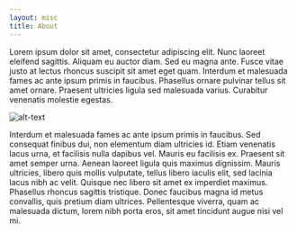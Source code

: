 ```yaml
---
layout: misc
title: About
---
```

Lorem ipsum dolor sit amet, consectetur adipiscing elit. Nunc laoreet eleifend sagittis. Aliquam eu auctor diam. Sed eu magna ante. Fusce vitae justo at lectus rhoncus suscipit sit amet eget quam. Interdum et malesuada fames ac ante ipsum primis in faucibus. Phasellus ornare pulvinar tellus sit amet ornare. Praesent ultricies ligula sed malesuada varius. Curabitur venenatis molestie egestas.


![alt-text]("~/img/pie_fries-2.jpg")



Interdum et malesuada fames ac ante ipsum primis in faucibus. Sed consequat finibus dui, non elementum diam ultricies id. Etiam venenatis lacus urna, et facilisis nulla dapibus vel. Mauris eu facilisis ex. Praesent sit amet semper urna. Aenean laoreet ligula quis maximus dignissim. Mauris ultricies, libero quis mollis vulputate, tellus libero iaculis elit, sed lacinia lacus nibh ac velit. Quisque nec libero sit amet ex imperdiet maximus. Phasellus rhoncus sagittis tristique. Donec faucibus magna id metus convallis, quis pretium diam ultrices. Pellentesque viverra, quam ac malesuada dictum, lorem nibh porta eros, sit amet tincidunt augue nisi vel mi.